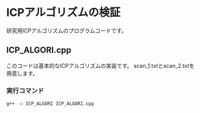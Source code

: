 # ICPアルゴリズムの検証
研究用ICPアルゴリズムのプログラムコードです。  
## ICP_ALGORI.cpp  
このコードは基本的なICPアルゴリズムの実装です。
scan_1.txtとscan_2.txtを用意します。

### 実行コマンド
```bash
g++ -o ICP_ALGORI ICP_ALGORI.cpp
```

